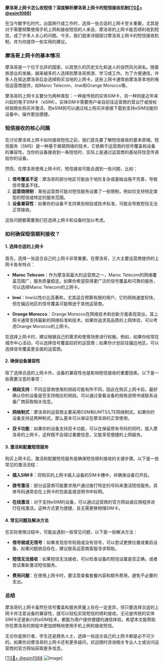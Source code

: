 **摩洛哥上网卡怎么收短信？深度解析摩洛哥上网卡的短信接收机制[[TG💪+ @esim1088](https://t.me/s/esim1088)]**

在当今数字化时代，出国旅行或工作时，选择一张合适的上网卡至关重要。尤其是对于需要频繁使用手机上网和接收短信的人来说，摩洛哥的上网卡能否顺利收到短信，成了许多人关心的问题。今天，我们就来详细探讨摩洛哥上网卡的短信接收机制，并为你提供一些实用的建议。

### 摩洛哥上网卡的基本情况

摩洛哥是一个位于北非的国家，以其悠久的历史文化和迷人的自然风光闻名。随着旅游业的发展，越来越多的人选择到摩洛哥旅游、学习或工作。为了方便通信，许多人在抵达摩洛哥后会选择购买当地的上网卡。这些上网卡通常由摩洛哥本地的电信运营商提供，如Maroc Telecom、Inwi和Orange Morocco等。

摩洛哥的上网卡主要分为两种类型：一种是传统的实体SIM卡，另一种则是近年来兴起的电子SIM卡（eSIM）。实体SIM卡需要用户亲自前往运营商的营业厅或授权经销商处购买并激活，而eSIM则可以通过线上购买并直接下载到支持eSIM功能的设备中，操作更加便捷。

### 短信接收的核心问题

在讨论摩洛哥上网卡如何接收短信之前，我们首先要了解短信接收的基本原理。短信服务（SMS）是一种基于蜂窝网络的技术，它依赖于运营商的信号覆盖和设备的兼容性。当你的设备接收到一条短信时，实际上是通过运营商的基站将信息传递给你的设备。

然而，在摩洛哥使用上网卡时，短信接收可能会遇到一些问题，比如：

1. **信号覆盖不足**：摩洛哥的部分地区可能由于地形复杂或基础设施不完善，导致信号覆盖不佳。
2. **运营商限制**：某些运营商可能对短信服务设置了一些限制，例如仅支持特定类型的短信或特定的服务范围。
3. **设备兼容性**：如果你的设备不支持某些频段或技术标准，可能会导致短信无法正常接收。

这些问题都需要我们在选择上网卡和设备时加以考虑。

### 如何确保短信顺利接收？

#### 1. 选择合适的上网卡

首先，选择一张适合自己的上网卡非常重要。在摩洛哥，三大主要运营商提供的上网卡各有特点：

- **Maroc Telecom**：作为摩洛哥最大的运营商之一，Maroc Telecom的网络覆盖范围广，服务质量稳定。如果你希望获得更广泛的信号覆盖和可靠的服务，可以选择Maroc Telecom的上网卡。
  
- **Inwi**：Inwi以性价比高著称，尤其适合预算有限的用户。它的网络速度较快，但在偏远地区的信号覆盖可能稍逊于其他运营商。

- **Orange Morocco**：Orange Morocco在网络技术和创新方面表现突出，其上网卡通常支持最新的网络标准和技术。如果你追求高品质的上网体验，可以考虑Orange Morocco的上网卡。

在选择上网卡时，建议根据自己的需求和使用场景进行权衡。例如，如果你经常在城市中心活动，可以选择信号覆盖较好的运营商；如果你计划前往偏远地区，可以选择信号覆盖更全面的运营商。

#### 2. 确保设备兼容性

除了选择合适的上网卡外，设备的兼容性也是影响短信接收的重要因素。以下是一些需要注意的事项：

- **频段支持**：不同运营商使用的频段可能有所不同，因此在购买上网卡前，最好确认你的设备是否支持相应的频段。可以通过查看设备的规格说明书或联系设备厂商获取相关信息。
  
- **网络制式**：摩洛哥的运营商主要采用GSM和UMTS/LTE网络制式。如果你的设备支持这两种制式，那么基本可以保证在摩洛哥的正常使用。

- **双卡功能**：如果你的设备支持双卡功能，可以在保留原有号码的同时，插入摩洛哥的上网卡，这样既不会错过重要信息，又能享受便捷的上网服务。

#### 3. 激活和配置短信服务

购买上网卡后，激活和配置短信服务是确保短信顺利接收的关键步骤。以下是一些常见的激活流程：

- **插入SIM卡**：将购买的上网卡插入设备的SIM卡槽中，并确保设备已开启。
  
- **拨号激活**：部分运营商可能要求用户通过拨打特定的号码来激活短信服务。具体号码通常会在上网卡的包装盒或说明书中标明。

- **在线激活**：对于支持eSIM的设备，可以通过运营商的官方网站或应用程序进行在线激活。这种方式更为便捷，且无需更换物理SIM卡。

#### 4. 常见问题及解决方法

在实际使用过程中，可能会遇到一些常见问题，以下是一些解决方法：

- **信号弱或无信号**：如果发现信号较弱或没有信号，可以尝试更换位置或重启设备。如果问题依旧存在，建议联系运营商客服寻求帮助。

- **短信无法接收**：如果短信无法接收，可以检查设备的短信设置是否正确，或者尝试重新激活短信服务。

- **费用问题**：在使用上网卡时，要注意查看套餐内容和额外费用，避免不必要的支出。

### 总结

摩洛哥的上网卡虽然在信号覆盖和服务质量上存在一定差异，但只要选择合适的上网卡并注意设备的兼容性，就可以轻松实现短信的顺利接收。无论是传统的实体SIM卡还是新兴的eSIM技术，都能为用户提供便捷的通信体验。希望本文能帮助你在摩洛哥的旅程中更加顺畅地使用手机上网和接收短信。

无论你是旅行者、学生还是商务人士，选择一张适合自己的上网卡都是必不可少的。如果你对摩洛哥的上网卡还有更多疑问，欢迎随时咨询相关专业人士或访问运营商的官方网站获取更多信息。

[[TG💪+ @esim1088](https://t.me/s/esim1088) ![Image](https://i.postimg.cc/4NQfJmqS/Snipaste-2025-05-13-00-14-12.png)]